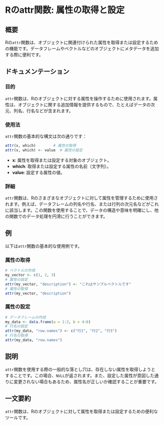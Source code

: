 <!--
Meta Description: # Rのattr関数: 属性の取得と設定 ## 概要 Rの`attr`関数は、オブジェクトに関連付けられた属性を取得または設定するための機能です。データフレームやベクトルなどのオブジェクトにメタデータを追加する際に便利です。 ## ドキュメンテーション ### 目的 `attr`関数は、Rのオブジェ...
Meta Keywords: attr, 関数は, which, 属性の取得, 属性の設定
-->

# Rのattr関数: 属性の取得と設定

## 概要
Rの`attr`関数は、オブジェクトに関連付けられた属性を取得または設定するための機能です。データフレームやベクトルなどのオブジェクトにメタデータを追加する際に便利です。

## ドキュメンテーション
### 目的
`attr`関数は、Rのオブジェクトに対する属性を操作するために使用されます。属性は、オブジェクトに関する追加情報を提供するもので、たとえばデータの次元、列名、行名などが含まれます。

### 使用法
`attr`関数の基本的な構文は次の通りです：

```R
attr(x, which)        # 属性の取得
attr(x, which) <- value  # 属性の設定
```

- **x**: 属性を取得または設定する対象のオブジェクト。
- **which**: 取得または設定する属性の名前（文字列）。
- **value**: 設定する属性の値。

### 詳細
`attr`関数は、Rのさまざまなオブジェクトに対して属性を管理するために使用されます。例えば、データフレームの列名や行名、または行列の次元名などがこれに該当します。この関数を使用することで、データの構造や意味を明確にし、他の関数でのデータ処理を円滑に行うことができます。

## 例
以下は`attr`関数の基本的な使用例です。

### 属性の取得
```R
# ベクトルの作成
my_vector <- c(1, 2, 3)
# 属性の設定
attr(my_vector, "description") <- "これはサンプルベクトルです"
# 属性の取得
attr(my_vector, "description")
```

### 属性の設定
```R
# データフレームの作成
my_data <- data.frame(a = 1:3, b = 4:6)
# 行名の設定
attr(my_data, "row.names") <- c("行1", "行2", "行3")
# 行名の取得
attr(my_data, "row.names")
```

## 説明
`attr`関数を使用する際の一般的な落とし穴は、存在しない属性を取得しようとすることです。この場合、`NULL`が返されます。また、設定した属性が意図した通りに変更されない場合もあるため、属性名が正しいか確認することが重要です。

## 一文要約
`attr`関数は、Rのオブジェクトに対して属性を取得または設定するための便利なツールです。